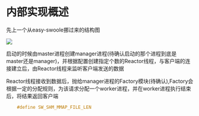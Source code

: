 # 内部实现概述

先上一个从easy-swoole挪过来的结构图

![](http://static.zybuluo.com/Lancelot2014/xpatz2wxco47xrzi5xc3keni/structure.png)

启动的时候由master进程创建manager进程\(待确认启动的那个进程到底是master还是manager\)，并根据配置创建指定个数的Reactor线程，与客户端的连接建立后，由Reactor线程来监听客户端发送的数据

Reactor线程接收到数据后，抛给manager进程的Factory模块\(待确认\),Factory会根据一定的分配规则，为该请求分配一个worker进程，并在worker进程执行结束后，将结果返回客户端



```c
    #define SW_SHM_MMAP_FILE_LEN  
```





